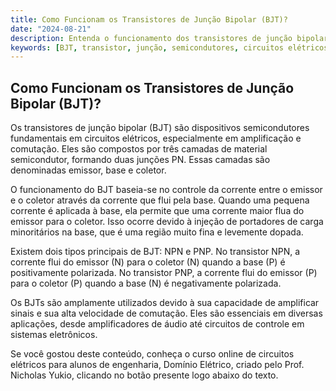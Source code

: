 ```yaml
---
title: Como Funcionam os Transistores de Junção Bipolar (BJT)?
date: "2024-08-21"
description: Entenda o funcionamento dos transistores de junção bipolar (BJT) e sua importância em circuitos elétricos.
keywords: [BJT, transistor, junção, semicondutores, circuitos elétricos]
---
```


## Como Funcionam os Transistores de Junção Bipolar (BJT)?

Os transistores de junção bipolar (BJT) são dispositivos semicondutores fundamentais em circuitos elétricos, especialmente em amplificação e comutação. Eles são compostos por três camadas de material semicondutor, formando duas junções PN. Essas camadas são denominadas emissor, base e coletor.

O funcionamento do BJT baseia-se no controle da corrente entre o emissor e o coletor através da corrente que flui pela base. Quando uma pequena corrente é aplicada à base, ela permite que uma corrente maior flua do emissor para o coletor. Isso ocorre devido à injeção de portadores de carga minoritários na base, que é uma região muito fina e levemente dopada.

Existem dois tipos principais de BJT: NPN e PNP. No transistor NPN, a corrente flui do emissor (N) para o coletor (N) quando a base (P) é positivamente polarizada. No transistor PNP, a corrente flui do emissor (P) para o coletor (P) quando a base (N) é negativamente polarizada.

Os BJTs são amplamente utilizados devido à sua capacidade de amplificar sinais e sua alta velocidade de comutação. Eles são essenciais em diversas aplicações, desde amplificadores de áudio até circuitos de controle em sistemas eletrônicos.

Se você gostou deste conteúdo, conheça o curso online de circuitos elétricos para alunos de engenharia, Domínio Elétrico, criado pelo Prof. Nicholas Yukio, clicando no botão presente logo abaixo do texto.